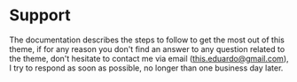 # Support

The documentation describes the steps to follow to get the most out of this theme, if for any reason you don't find an answer to any question related to the theme, don't hesitate to contact me via email (this.eduardo@gmail.com), I try to respond as soon as possible, no longer than one business day later.
